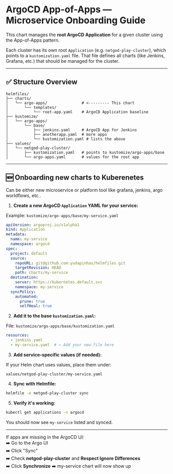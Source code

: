 # ArgoCD App-of-Apps — Microservice Onboarding Guide

This chart manages the **root ArgoCD Application** for a given cluster using the App-of-Apps pattern.

Each cluster has its own root `Application` (e.g. `netgod-play-cluster`), which points to a `kustomization.yaml` file. That file defines all charts (like Jenkins, Grafana, etc.) that should be managed for the cluster.

---

## ✅ Structure Overview

```text
helmfiles/
├── charts/
│   └── argo-apps/               # <--------- This chart
│       └── templates/
│           └── root-app.yaml    # ArgoCD Application baseline
├── kustomize/
│   └── argo-apps/
│       └── base/
│           ├── jenkins.yaml     # ArgoCD App for Jenkins
│           ├── anotherapp.yaml  # more apps
│           └── kustomization.yaml # lists the above
├── values/
│   └── netgod-play-cluster/
│       ├── kustomization.yaml   # points to kustomize/argo-apps/base
│       └── argo-apps.yaml       # values for the root app
```

---

## 🆕 Onboarding new charts to Kuberenetes
Can be either new microservice or platform tool like grafana, jenkins, argo worldflows, etc..


1. **Create a new ArgoCD `Application` YAML for your service:**

Example: `kustomize/argo-apps/base/my-service.yaml`

```yaml
apiVersion: argoproj.io/v1alpha1
kind: Application
metadata:
  name: my-service
  namespace: argocd
spec:
  project: default
  source:
    repoURL: git@github.com:yudapinhas/helmfiles.git
    targetRevision: HEAD
    path: charts/my-service
  destination:
    server: https://kubernetes.default.svc
    namespace: my-service
  syncPolicy:
    automated:
      prune: true
      selfHeal: true
```

2. **Add it to the base `kustomization.yaml`:**

File: `kustomize/argo-apps/base/kustomization.yaml`

```yaml
resources:
  - jenkins.yaml
  - my-service.yaml  # ← Add your new file here
```

3. **Add service-specific values (if needed):**

If your Helm chart uses values, place them under:

```text
values/netgod-play-cluster/my-service.yaml
```

4. **Sync with Helmfile:**

```bash
helmfile -e netgod-play-cluster sync
```

5. **Verify it's working:**

```bash
kubectl get applications -n argocd
```

You should now see `my-service` listed and synced.

---

If apps are missing in the ArgoCD UI:  
➡️ Go to the Argo UI  
➡️ Click "Sync"  
➡️ Check **netgod-play-cluster** and **Respect Ignore Differences**  
➡️ Click **Synchronize**
➡️ my-service chart will now show up
